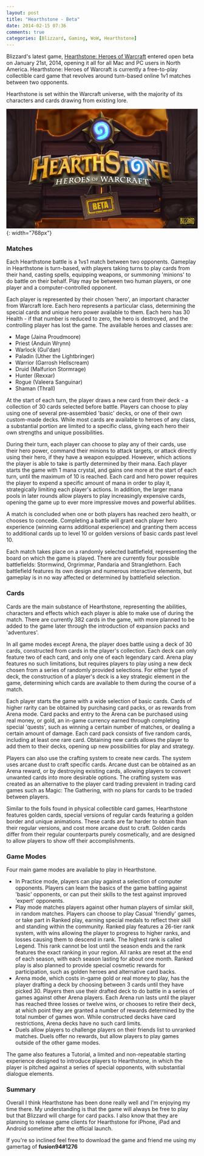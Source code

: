 ```yaml
---
layout: post
title: "Hearthstone - Beta"
date: 2014-02-15 07:36
comments: true
categories: [Blizzard, Gaming, WoW, Hearthstone]
---
```


Blizzard's latest game, [Hearthstone: Heroes of Warcraft](http://us.battle.net/hearthstone/en/) entered open beta on January 21st, 2014, opening it all for all Mac and PC users in North America. Hearthstone: Heroes of Warcraft is currently a free-to-play collectible card game that revolves around turn-based online 1v1 matches between two opponents.

Hearthstone is set within the Warcraft universe, with the majority of its characters and cards drawing from existing lore.

![](/images/screenshot1.png){: width="768px"}

### Matches
Each Hearthstone battle is a 1vs1 match between two opponents. Gameplay in Hearthstone is turn-based, with players taking turns to play cards from their hand, casting spells, equipping weapons, or summoning 'minions' to do battle on their behalf. Play may be between two human players, or one player and a computer-controlled opponent.

Each player is represented by their chosen 'hero', an important character from Warcraft lore. Each hero represents a particular class, determining the special cards and unique hero power available to them. Each hero has 30 Health - if that number is reduced to zero, the hero is destroyed, and the controlling player has lost the game. The available heroes and classes are:

* Mage (Jaina Proudmoore)
* Priest (Anduin Wrynn)
* Warlock (Gul'dan)
* Paladin (Uther the Lightbringer)
* Warrior (Garrosh Hellscream)
* Druid (Malfurion Stormrage)
* Hunter (Rexxar)
* Rogue (Valeera Sanguinar)
* Shaman (Thrall)


At the start of each turn, the player draws a new card from their deck - a collection of 30 cards selected before battle. Players can choose to play using one of several pre-assembled 'basic' decks, or one of their own custom-made decks. While most cards are available to heroes of any class, a substantial portion are limited to a specific class, giving each hero their own strengths and unique possibilities.

During their turn, each player can choose to play any of their cards, use their hero power, command their minions to attack targets, or attack directly using their hero, if they have a weapon equipped. However, which actions the player is able to take is partly determined by their mana. Each player starts the game with 1 mana crystal, and gains one more at the start of each turn, until the maximum of 10 is reached. Each card and hero power requires the player to expend a specific amount of mana in order to play it, strategically limiting each player's actions. In addition, the larger mana pools in later rounds allow players to play increasingly expensive cards, opening the game up to ever more impressive moves and powerful abilities.

A match is concluded when one or both players has reached zero health, or chooses to concede. Completing a battle will grant each player hero experience (winning earns additional experience) and granting them access to additional cards up to level 10 or golden versions of basic cards past level 10.

Each match takes place on a randomly selected battlefield, representing the board on which the game is played. There are currently four possible battlefields: Stormwind, Orgrimmar, Pandaria and Stranglethorn. Each battlefield features its own design and numerous interactive elements, but gameplay is in no way affected or determined by battlefield selection.

### Cards
Cards are the main substance of Hearthstone, representing the abilities, characters and effects which each player is able to make use of during the match. There are currently 382 cards in the game, with more planned to be added to the game later through the introduction of expansion packs and 'adventures'.

In all game modes except Arena, the player does battle using a deck of 30 cards, constructed from cards in the player's collection. Each deck can only feature two of each card, and only one of each legendary card. Arena play features no such limitations, but requires players to play using a new deck chosen from a series of randomly provided selections. For either type of deck, the construction of a player's deck is a key strategic element in the game, determining which cards are available to them during the course of a match.

Each player starts the game with a wide selection of basic cards. Cards of higher rarity can be obtained by purchasing card packs, or as rewards from Arena mode. Card packs and entry to the Arena can be purchased using real money, or gold, an in-game currency earned through completing special 'quests', such as winning a certain number of matches, or dealing a certain amount of damage. Each card pack consists of five random cards, including at least one rare card. Obtaining new cards allows the player to add them to their decks, opening up new possibilities for play and strategy.

Players can also use the crafting system to create new cards. The system uses arcane dust to craft specific cards. Arcane dust can be obtained as an Arena reward, or by destroying existing cards, allowing players to convert unwanted cards into more desirable options. The crafting system was created as an alternative to the player card trading prevalent in trading card games such as Magic: The Gathering, with no plans for cards to be traded between players.

Similar to the foils found in physical collectible card games, Hearthstone features golden cards, special versions of regular cards featuring a golden border and unique animations. These cards are far harder to obtain than their regular versions, and cost more arcane dust to craft. Golden cards differ from their regular counterparts purely cosmetically, and are designed to allow players to show off their accomplishments.

### Game Modes
Four main game modes are available to play in Hearthstone.

* In Practice mode, players can play against a selection of computer opponents. Players can learn the basics of the game battling against 'basic' opponents, or can put their skills to the test against improved 'expert' opponents.
* Play mode matches players against other human players of similar skill, in random matches. Players can choose to play Casual 'friendly' games, or take part in Ranked play, earning special medals to reflect their skill and standing within the community. Ranked play features a 26-tier rank system, with wins allowing the player to progress to higher ranks, and losses causing them to descend in rank. The highest rank is called Legend. This rank cannot be lost until the season ends and the rank features the exact ranking in your region. All ranks are reset at the end of each season, with each season lasting for about one month. Ranked play is also planned to provide special cosmetic rewards for participation, such as golden heroes and alternative card backs.
* Arena mode, which costs in-game gold or real money to play, has the player drafting a deck by choosing between 3 cards until they have picked 30. Players then use their drafted deck to do battle in a series of games against other Arena players. Each Arena run lasts until the player has reached three losses or twelve wins, or chooses to retire their deck, at which point they are granted a number of rewards determined by the total number of games won. While constructed decks have card restrictions, Arena decks have no such card limits.
* Duels allow players to challenge players on their friends list to unranked matches. Duels offer no rewards, but allow players to play games outside of the other game modes.

The game also features a Tutorial, a limited and non-repeatable starting experience designed to introduce players to Hearthstone, in which the player is pitched against a series of special opponents, with substantial dialogue elements.

### Summary
Overall I think Hearthstone has been done really well and I'm enjoying my time there. My understanding is that the game will always be free to play but that Blizzard will charge for card packs. I also know that they are planning to release game clients for Hearthstone for iPhone, iPad and Android sometime after the official launch.

If you're so inclined feel free to download the game and friend me using my gamertag of **fusion94#1276**
